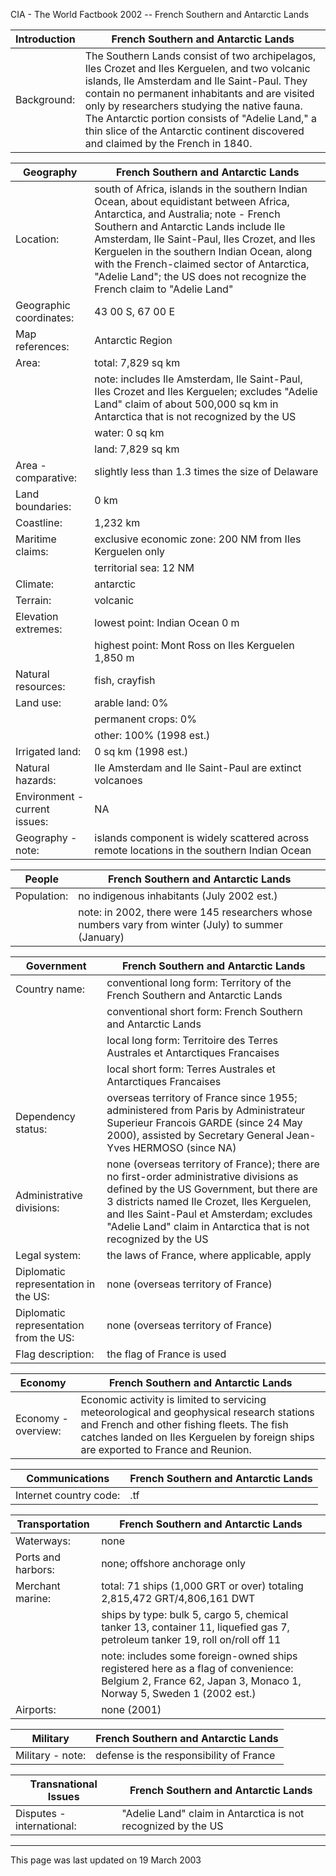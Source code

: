CIA - The World Factbook 2002 -- French Southern and Antarctic Lands

| Introduction | French Southern and Antarctic Lands |
| --- | --- |
| Background: | The Southern Lands consist of two archipelagos, Iles Crozet and Iles Kerguelen, and two volcanic islands, Ile Amsterdam and Ile Saint-Paul. They contain no permanent inhabitants and are visited only by researchers studying the native fauna. The Antarctic portion consists of "Adelie Land," a thin slice of the Antarctic continent discovered and claimed by the French in 1840. |

| Geography | French Southern and Antarctic Lands |
| --- | --- |
| Location: | south of Africa, islands in the southern Indian Ocean, about equidistant between Africa, Antarctica, and Australia; note - French Southern and Antarctic Lands include Ile Amsterdam, Ile Saint-Paul, Iles Crozet, and Iles Kerguelen in the southern Indian Ocean, along with the French-claimed sector of Antarctica, "Adelie Land"; the US does not recognize the French claim to "Adelie Land" |
| Geographic coordinates: | 43 00 S, 67 00 E |
| Map references: | Antarctic Region |
| Area: | total: 7,829 sq km |
| | note: includes Ile Amsterdam, Ile Saint-Paul, Iles Crozet and Iles Kerguelen; excludes "Adelie Land" claim of about 500,000 sq km in Antarctica that is not recognized by the US |
| | water: 0 sq km |
| | land: 7,829 sq km |
| Area - comparative: | slightly less than 1.3 times the size of Delaware |
| Land boundaries: | 0 km |
| Coastline: | 1,232 km |
| Maritime claims: | exclusive economic zone: 200 NM from Iles Kerguelen only |
| | territorial sea: 12 NM |
| Climate: | antarctic |
| Terrain: | volcanic |
| Elevation extremes: | lowest point: Indian Ocean 0 m |
| | highest point: Mont Ross on Iles Kerguelen 1,850 m |
| Natural resources: | fish, crayfish |
| Land use: | arable land: 0% |
| | permanent crops: 0% |
| | other: 100% (1998 est.) |
| Irrigated land: | 0 sq km (1998 est.) |
| Natural hazards: | Ile Amsterdam and Ile Saint-Paul are extinct volcanoes |
| Environment - current issues: | NA |
| Geography - note: | islands component is widely scattered across remote locations in the southern Indian Ocean |

| People | French Southern and Antarctic Lands |
| --- | --- |
| Population: | no indigenous inhabitants (July 2002 est.) |
| | note: in 2002, there were 145 researchers whose numbers vary from winter (July) to summer (January) |

| Government | French Southern and Antarctic Lands |
| --- | --- |
| Country name: | conventional long form: Territory of the French Southern and Antarctic Lands |
| | conventional short form: French Southern and Antarctic Lands |
| | local long form: Territoire des Terres Australes et Antarctiques Francaises |
| | local short form: Terres Australes et Antarctiques Francaises |
| Dependency status: | overseas territory of France since 1955; administered from Paris by Administrateur Superieur Francois GARDE (since 24 May 2000), assisted by Secretary General Jean-Yves HERMOSO (since NA) |
| Administrative divisions: | none (overseas territory of France); there are no first-order administrative divisions as defined by the US Government, but there are 3 districts named Ile Crozet, Iles Kerguelen, and Iles Saint-Paul et Amsterdam; excludes "Adelie Land" claim in Antarctica that is not recognized by the US |
| Legal system: | the laws of France, where applicable, apply |
| Diplomatic representation in the US: | none (overseas territory of France) |
| Diplomatic representation from the US: | none (overseas territory of France) |
| Flag description: | the flag of France is used |

| Economy | French Southern and Antarctic Lands |
| --- | --- |
| Economy - overview: | Economic activity is limited to servicing meteorological and geophysical research stations and French and other fishing fleets. The fish catches landed on Iles Kerguelen by foreign ships are exported to France and Reunion. |

| Communications | French Southern and Antarctic Lands |
| --- | --- |
| Internet country code: | .tf |

| Transportation | French Southern and Antarctic Lands |
| --- | --- |
| Waterways: | none |
| Ports and harbors: | none; offshore anchorage only |
| Merchant marine: | total: 71 ships (1,000 GRT or over) totaling 2,815,472 GRT/4,806,161 DWT |
| | ships by type: bulk 5, cargo 5, chemical tanker 13, container 11, liquefied gas 7, petroleum tanker 19, roll on/roll off 11 |
| | note: includes some foreign-owned ships registered here as a flag of convenience: Belgium 2, France 62, Japan 3, Monaco 1, Norway 5, Sweden 1 (2002 est.) |
| Airports: | none (2001) |

| Military | French Southern and Antarctic Lands |
| --- | --- |
| Military - note: | defense is the responsibility of France |

| Transnational Issues | French Southern and Antarctic Lands |
| --- | --- |
| Disputes - international: | "Adelie Land" claim in Antarctica is not recognized by the US |

---
This page was last updated on 19 March 2003